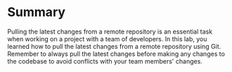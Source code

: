 # Summary

Pulling the latest changes from a remote repository is an essential task when working on a project with a team of developers. In this lab, you learned how to pull the latest changes from a remote repository using Git. Remember to always pull the latest changes before making any changes to the codebase to avoid conflicts with your team members' changes.
